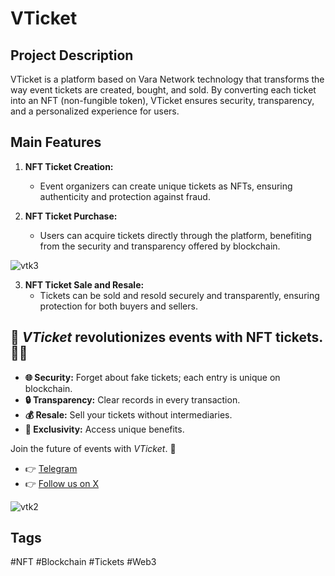 # VTicket

## Project Description

VTicket is a platform based on Vara Network technology that transforms the way event tickets are created, bought, and sold. By converting each ticket into an NFT (non-fungible token), VTicket ensures security, transparency, and a personalized experience for users.

## Main Features

1. **NFT Ticket Creation:**
   - Event organizers can create unique tickets as NFTs, ensuring authenticity and protection against fraud.

2. **NFT Ticket Purchase:**
   - Users can acquire tickets directly through the platform, benefiting from the security and transparency offered by blockchain.


![vtk3](https://github.com/user-attachments/assets/cc1154e5-00b9-41d6-8b62-1e432bc361f5)


3. **NFT Ticket Sale and Resale:**
   - Tickets can be sold and resold securely and transparently, ensuring protection for both buyers and sellers.

## 🚀 *VTicket* revolutionizes events with NFT tickets. 🎫✨


- **🌐 Security:** Forget about fake tickets; each entry is unique on blockchain.
- **🔒 Transparency:** Clear records in every transaction.
- **💰 Resale:** Sell your tickets without intermediaries.
- **🎉 Exclusivity:** Access unique benefits.

Join the future of events with *VTicket*. 🌟

- 👉 [Telegram](https://t.me/V_Ticket)
- 👉 [Follow us on X](https://x.com/Vticket285101?t=gtHeXIgnKHHS2U68K3cLmg&s=09)

![vtk2](https://github.com/user-attachments/assets/a785c144-9040-455e-8c72-dd341515deb2)

## Tags

#NFT #Blockchain #Tickets #Web3
```
